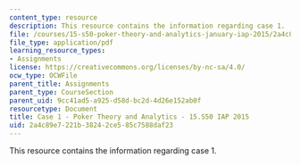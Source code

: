 ```yaml
---
content_type: resource
description: This resource contains the information regarding case 1.
file: /courses/15-s50-poker-theory-and-analytics-january-iap-2015/2a4c89e7221b38242ce585c7588daf23_MIT15_S50IAP15_Case1.pdf
file_type: application/pdf
learning_resource_types:
- Assignments
license: https://creativecommons.org/licenses/by-nc-sa/4.0/
ocw_type: OCWFile
parent_title: Assignments
parent_type: CourseSection
parent_uid: 9cc41ad5-a925-d58d-bc2d-4d26e152ab0f
resourcetype: Document
title: Case 1 - Poker Theory and Analytics - 15.S50 IAP 2015
uid: 2a4c89e7-221b-3824-2ce5-85c7588daf23
---
```

This resource contains the information regarding case 1.